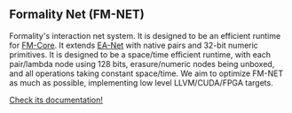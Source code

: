 ## Formality Net (FM-NET)

Formality's interaction net system. It is designed to be an efficient runtime for [FM-Core](FM-Core). It extends [EA-Net](EA-Net) with native pairs and 32-bit numeric primitives. It is designed to be a space/time efficient runtime, with each pair/lambda node using 128 bits, erasure/numeric nodes being unboxed, and all operations taking constant space/time. We aim to optimize FM-NET as much as possible, implementing low level LLVM/CUDA/FPGA targets. 

[Check its documentation!](https://docsmoonad.readthedocs.io/en/latest/runtime/Formality-Net.html)

